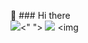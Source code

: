 👋 ### Hi there <br>
<img src="https://img.shields.io/badge/Python-3776AB?style=flat-squar&logo-Python&logoColor=black"/><"  ">
<img src="https://img.shields.io/badge/Java-9999FF?style=flat-squar&logo-Java&logoColor=white"/>
<img
<!--
**Leafxi/Leafxi** is a ✨ _special_ ✨ repository because its `README.md` (this file) appears on your GitHub profile.

Here are some ideas to get you started:

- 🔭 I’m currently working on ...
- 🌱 I’m currently learning ...
- 👯 I’m looking to collaborate on ...
- 🤔 I’m looking for help with ...
- 💬 Ask me about ...
- 📫 How to reach me: ...
- 😄 Pronouns: ...
- ⚡ Fun fact: ...
-->
